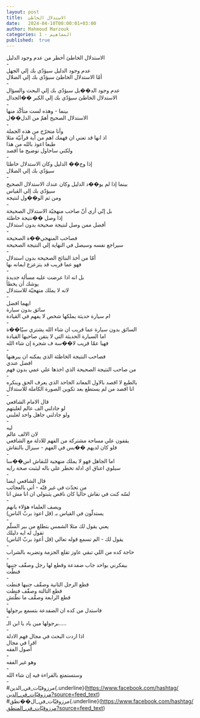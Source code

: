 ```yaml
---
layout: post
title:  الاستدلال الخاطئ
date:   2024-04-10T00:00:01+03:00
author: Mahmoud Marzouk
categories: 1 - المفاهيم
published:  true
---
```

الاستدلال الخاطئ أخطر من عدم وجود الدليل\
-\
عدم وجود الدليل سيؤدّي بك إلي الجهل\
أمّا الاستدلال الخاطئ سيؤدّي بك إلي الضلال\
-\
عدم وجود الد��يل سيؤدّي بك إلي البحث والسؤال\
الاستدلال الخاطئ سيؤدّي بك إلي الكبر ��الجدال\
-\
بينما - وهذه لست متأكّد منها\
الاستدلال الصحيح أهمّ من الدل��ل\
-\
وأنا متحرّج من هذه الجملة\
اذ انها قد تعني ان فهمك اهم من آية قرآنيّة مثلا\
طبعا اعوذ بالله من هذا\
ولكني ساحاول توضيح ما اقصد\
-\
إذا وج�� الدليل وكان الاستدلال خاطئا\
سيؤدّي بك إلي الضلال\
-\
بينما إذا لم يو��د الدليل وكان عندك الاستدلال الصحيح\
سيؤدّي بك إلي القياس\
ومن ثم الو��ول لنتيجة\
-\
بل إنّي أري أنّ صاحب منهجيّة الاستدلال الصحيحة\
إذا وصل ��نتيجة خاطئة\
أفضل ممن وصل لنتيجة صحيحة بدون استدلال\
-\
فصاحب المنهجي��ة الصحيحة\
سيراجع نفسه وسيصل في النهاية إلي النتيجة الصحيحة\
-\
أمّا من أخذ النتائج الصحيحة بدون استدلال\
فهو عما قريب قد يتزعزع ايمانه بها\
-\
بل انه اذا عرضت عليه مسألة جديدة\
يوشك أن يخطأ\
لانه لا يملك منهجيّة للاستدلال\
-\
ايهما افضل\
سائق بدون سيارة\
ام سيارة حديثة يملكها شخص لا يفهم في القيادة\
-\
السائق بدون سيارة عما قريب ان شاء الله يشتري سيّا��ة\
اما السيارة الحديثة التي لا يتقن صاحبها القيادة\
فهيا عمّا قريب لا��سة ف شجرة إن شاء الله\
-\
فصاحب النتيجة الخاطئة الذي يمكنه ان يبرهنها\
افضل عندي\
من صاحب النتيجة الصحيحة الذي اخذها علي عمي بدون فهم\
-\
بالطبع لا اقصد بالاول المعاند الجاحد الذي يعرف الحق وينكره\
انا اقصد من لم يستطع بعد تكوين الصورة الكاملة للاستدلال\
-\
قال الامام الشافعي\
لو جادلني الف عالم لغلبتهم\
ولو جادلني جاهل واحد لغلبني\
-\
ليه\
لان الالف عالم\
يقفون علي مساحة مشتركة من الفهم للادلة مع الشافعي\
فلو كان لديهم ��بس في الفهم - سيزال بالنقاش\
-\
اما الجاهل فهو لا يملك منهجية للنقاش اس��سا\
سيلوي اعناق اي ادلة تخطر علي باله ليثبت صحة رايه\
-\
قال الشافعي ايضا\
من تحدّث في غير فنّه - أتي بالعجائب\
لسّه كنت في نقاش حاليا كان ناقص يثبتولي ان انا مش انا\
-\
ويصف العلماء هؤلاء بانهم\
يستدلّون في القياس بـ (قل اعوذ بربّ الناس)\
-\
يعني يقول لك مثلا الشمس بتطلع من بير السلّم\
تقول له ايه دليلك\
يقول لك - الم تسمع قوله تعالي (قل أعوذ بربّ الناس)\
-\
حاجة كده من اللي تبقي عاوز تقلع الجزمة وتضربه بالشراب\
-\
بيفكرني بواحد جاب ضفدعة وقطع لها رجل وصقّف جنبها\
فنطّت\
-\
قطع الرجل التانية وصقّف جنبها فنطت\
قطع التالتة وصقّف فنطت\
قطع الرابعة وصقّف ما نطّتش\
-\
فاستدل من كده ان الضفدعة بتسمع برجولها\
-\
برجولها مين ياد يا ابن الـ\.....\
-\
اذا اردت البحث في مجال فهم الادلة\
اقرا في مجال\
أصول الفقه\
-\
وهو غير الفقه\
-\
وستستمتع بالقراءة فيه إن شاء الله\
-\
\#مرزوقيّات_في_الدين{.underline}(https://www.facebook.com/hashtag/مرزوقيّات_في_الدين?source=feed_text)\
\#مرزوقيّات_في_ال��نطق{.underline}(https://www.facebook.com/hashtag/مرزوقيّات_في_المنطق?source=feed_text)
